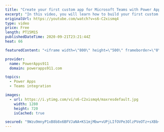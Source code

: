```yaml
---
title: "Create your first custom app for Microsoft Teams with Power Apps in 5 minutes"
excerpt: "In this video, you will learn how to build your first custom app in teams by using Power Apps. No fluff, no overview, just a quick dive into everything you need to know to build your first app thanks to the Project Oakdale preview.   Power Apps Training https://training.powerapps911.com  Link to 43 minute"
originalUrl: https://youtube.com/watch?v=s6-C2xismq4
type: video
price: Free
length: PT15M1S
publishedDateTime: 2020-09-21T23:21:44Z
heat: 66

featuredContent: "<iframe width=\"800\" height=\"500\" frameborder=\"0\" src=\"https://www.youtube.com/embed/s6-C2xismq4\" allow=\"accelerometer; autoplay; encrypted-media; gyroscope; picture-in-picture\" allowfullscreen></iframe>"

provider:
  name: PowerApps911
  domain: powerapps911.com

topics:
  - Power Apps
  - Teams integration

images:
  - url: https://i.ytimg.com/vi/s6-C2xismq4/maxresdefault.jpg
    width: 1280
    height: 720
    isCached: true

secured: "9Wzu9mnyP1xB8b8x6BFVJaNA+KS1mjMbw+vUPjLIfOVPe3OlzPVeOTz+sXBb+4M3m24PVza/4chqzBSSEW4FMfseYEqjmWAE9r+fqJk26hUYKct1yiv4OUtjQC5WdpkD15mPZV73Cn0pvaCf7GqusiLabNMXLJEptOQsMu2YKpB034BQUZmKPLCLDA5/X/zjCqyhsnIHrmaBEVe6NzDEUvdqEwG7T2FdIkidtaQZCgkDEdBczBW6Ch00f07X+HoQLtzAr+Fk0NkW/7N/KF2Az4V/gB26MsaVWmaQX93dkgmr5HAaPC47KqPJq5v/frMfzWrlL4jZ40tmAXqDqdaLhGJmrBTHSLMh8Ichvx3fJdplgdSRuTsqI0NuPfmc1RNDlBtKxiTQDosV8EY+q+XK7Xs/9zQvmT6yj783J2Wz72A=;Hu1HYDFs3q0RZZfxzOv6bQ=="
---
```


